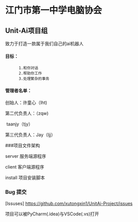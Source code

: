 # 江门市第一中学电脑协会
## Unit-Ai项目组
致力于打造一款属于我们自己的ai机器人
#### 目标：
          1.和你对话
          2.帮助你工作
          3.处理繁杂的事务
          
#### 管理者名单：
创始人：许童心（lht)

第二代负责人：（zqw)

​             taanjy（tjy）

第三代负责人：Jay（ljj）


###项目文件架构

server 服务端源程序

client 客户端源程序

install 项目安装脚本

### Bug 提交
[Issuses] https://github.com/xutongxin1/UnitAi-Project/issues

项目可以被PyCharm(.idea)与VSCode(.vs)打开
